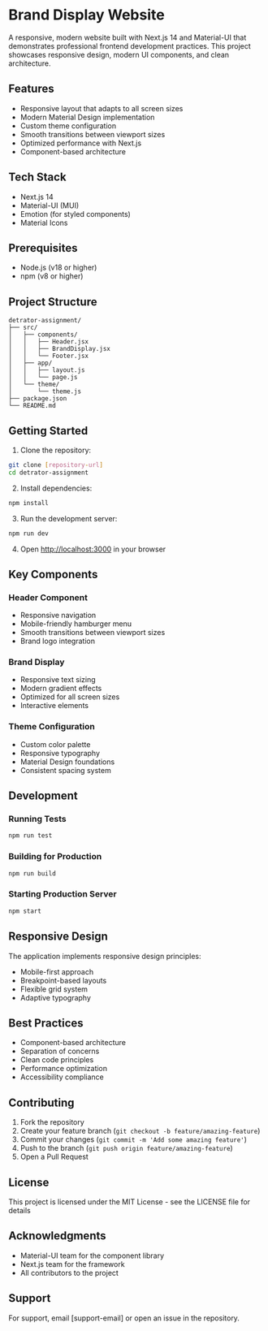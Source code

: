 # Brand Display Website

A responsive, modern website built with Next.js 14 and Material-UI that demonstrates professional frontend development practices. This project showcases responsive design, modern UI components, and clean architecture.

## Features

- Responsive layout that adapts to all screen sizes
- Modern Material Design implementation
- Custom theme configuration
- Smooth transitions between viewport sizes
- Optimized performance with Next.js
- Component-based architecture

## Tech Stack

- Next.js 14
- Material-UI (MUI)
- Emotion (for styled components)
- Material Icons

## Prerequisites

- Node.js (v18 or higher)
- npm (v8 or higher)

## Project Structure

```
detrator-assignment/
├── src/
│   ├── components/
│   │   ├── Header.jsx
│   │   ├── BrandDisplay.jsx
│   │   └── Footer.jsx
│   ├── app/
│   │   ├── layout.js
│   │   └── page.js
│   └── theme/
│       └── theme.js
├── package.json
└── README.md
```

## Getting Started

1. Clone the repository:
```bash
git clone [repository-url]
cd detrator-assignment
```

2. Install dependencies:
```bash
npm install
```

3. Run the development server:
```bash
npm run dev
```

4. Open [http://localhost:3000](http://localhost:3000) in your browser

## Key Components

### Header Component
- Responsive navigation
- Mobile-friendly hamburger menu
- Smooth transitions between viewport sizes
- Brand logo integration

### Brand Display
- Responsive text sizing
- Modern gradient effects
- Optimized for all screen sizes
- Interactive elements

### Theme Configuration
- Custom color palette
- Responsive typography
- Material Design foundations
- Consistent spacing system

## Development

### Running Tests
```bash
npm run test
```

### Building for Production
```bash
npm run build
```

### Starting Production Server
```bash
npm start
```

## Responsive Design

The application implements responsive design principles:
- Mobile-first approach
- Breakpoint-based layouts
- Flexible grid system
- Adaptive typography

## Best Practices

- Component-based architecture
- Separation of concerns
- Clean code principles
- Performance optimization
- Accessibility compliance

## Contributing

1. Fork the repository
2. Create your feature branch (`git checkout -b feature/amazing-feature`)
3. Commit your changes (`git commit -m 'Add some amazing feature'`)
4. Push to the branch (`git push origin feature/amazing-feature`)
5. Open a Pull Request

## License

This project is licensed under the MIT License - see the LICENSE file for details

## Acknowledgments

- Material-UI team for the component library
- Next.js team for the framework
- All contributors to the project

## Support

For support, email [support-email] or open an issue in the repository.